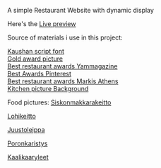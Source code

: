 A simple Restaurant Website with dynamic display

Here's the <a href="https://zidanleo012.github.io/restaurant-page-webpack/">Live preview</a>

Source of materials i use in this project:

<a href="https://www.fontsquirrel.com/fonts/kaushan-script">Kaushan script font</a><br>
<a href="https://www.pngitem.com/middle/TTxiJxx_gold-award-best-restaurant-badge-hd-png-download/">Gold award picture</a><br>
<a href="https://www.yammagazine.com/cast-your-vote-in-the-yam-magazine-best-restaurant-awards-2022-peoples-choice-awards/">Best restaurant awards Yammagazine</a><br>
<a href="https://www.pinterest.com/pin/833658581009790766/">Best Awards Pinterest</a><br>
<a href="https://makrisathens.com/en/">Best restaurant awards Markis Athens</a><br>
<a href="https://www.vecteezy.com/photo/40940607-ai-generated-glass-jars-with-coffee-beans-on-wooden-table-in-modern-kitchen-blurred-background">Kitchen picture Background</a><br>

Food pictures:
<a href="https://www.wursti.fi/resepti/siskonmakkarakeitto/">Siskonmakkarakeitto</a>

<a href="https://jernejkitchen.com/recipes/finnish-salmon-soup-lohikeitto">Lohikeitto</a>

<a href="https://id.wikipedia.org/wiki/Juustoleip%C3%A4
riispuuro: https://www.pinterest.com/pin/easy-finnish-riisipuuro-recipe--517069600986208126/">Juustoleippa</a>

<a href="https://www.thefooddictator.com/hirshon-lappish-sauteed-reindeer-poronkaristys/">Poronkaristys</a>

<a href="http://www.arctic-cloudberry.com/2015/06/traditional-finnish-kaalikaaryleet.html">Kaalikaaryleet</a>